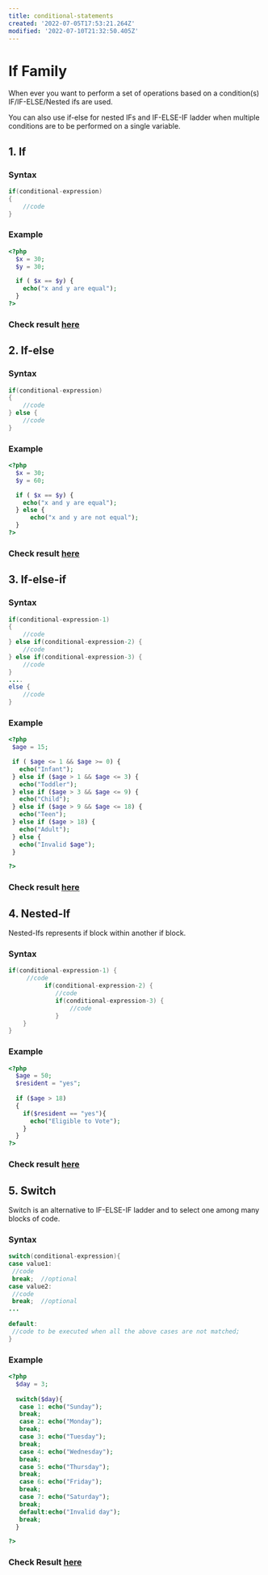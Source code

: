 ```yaml
---
title: conditional-statements
created: '2022-07-05T17:53:21.264Z'
modified: '2022-07-10T21:32:50.405Z'
---
```


# If Family

When ever you want to perform a set of operations based on a condition(s) IF/IF-ELSE/Nested ifs are used.

You can also use if-else for nested IFs and IF-ELSE-IF ladder when multiple conditions are to be performed on a single variable.

## 1. If

### Syntax

```java
if(conditional-expression)
{
    //code
}
```
### Example

```php
<?php
  $x = 30;
  $y = 30;

  if ( $x == $y) {
    echo("x and y are equal");
  }
?>
```
### Check result [here](https://onecompiler.com/php/3vsra5pxs)

## 2. If-else

### Syntax

```java
if(conditional-expression)
{
    //code
} else {
    //code
}
```
### Example

```php
<?php
  $x = 30;
  $y = 60;

  if ( $x == $y) {
    echo("x and y are equal");
  } else {
      echo("x and y are not equal");
  }
?>
```
### Check result [here](https://onecompiler.com/php/3vsra9tw9)

## 3. If-else-if 

### Syntax
```java
if(conditional-expression-1)
{
    //code
} else if(conditional-expression-2) {
    //code
} else if(conditional-expression-3) {
    //code
}
....
else {
    //code
}
```

### Example
```php
<?php
 $age = 15;

 if ( $age <= 1 && $age >= 0) {
   echo("Infant");
 } else if ($age > 1 && $age <= 3) {
   echo("Toddler");
 } else if ($age > 3 && $age <= 9) {
   echo("Child");
 } else if ($age > 9 && $age <= 18) {
   echo("Teen");
 } else if ($age > 18) {
   echo("Adult");
 } else {
   echo("Invalid $age");
 }

?>
```
### Check result [here](https://onecompiler.com/php/3vsrageyk)

## 4. Nested-If

Nested-Ifs represents if block within another if block. 

### Syntax
```java
if(conditional-expression-1) {    
     //code    
          if(conditional-expression-2) {  
             //code
             if(conditional-expression-3) {
                 //code
             }  
    }    
}
```
### Example
```php
<?php
  $age = 50;
  $resident = "yes";
        
  if ($age > 18)
  {
    if($resident == "yes"){
      echo("Eligible to Vote");
    }
  }
?>
```
### Check result [here](https://onecompiler.com/php/3vsrak3fc)

## 5. Switch

Switch is an alternative to IF-ELSE-IF ladder and to select one among many blocks of code.

### Syntax

```java
switch(conditional-expression){    
case value1:    
 //code    
 break;  //optional  
case value2:    
 //code    
 break;  //optional  
...    
    
default:     
 //code to be executed when all the above cases are not matched;    
} 
```
### Example
```php
<?php
  $day = 3;
      
  switch($day){
   case 1: echo("Sunday");
   break;
   case 2: echo("Monday");
   break;
   case 3: echo("Tuesday");
   break;
   case 4: echo("Wednesday");
   break;
   case 5: echo("Thursday");
   break;
   case 6: echo("Friday");
   break;
   case 7: echo("Saturday");
   break;
   default:echo("Invalid day");
   break; 
  }

?>
```
###  Check Result [here](https://onecompiler.com/php/3vsrarrvg)
